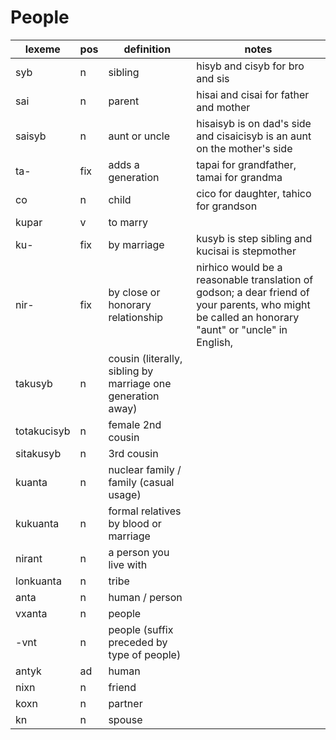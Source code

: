 # People

lexeme | pos | definition | notes
--- | --- | --- | ---
syb | n | sibling | hisyb and cisyb for bro and sis
sai | n | parent | hisai and cisai for father and mother
saisyb | n | aunt or uncle | hisaisyb is on dad's side and cisaicisyb is an aunt on the mother's side
ta- | fix | adds a generation | tapai for grandfather, tamai for grandma
co | n | child | cico for daughter, tahico for grandson
kupar | v | to marry
ku- | fix | by marriage | kusyb is step sibling and kucisai is stepmother
nir- | fix | by close or honorary relationship | nirhico would be a reasonable translation of godson; a dear friend of your parents, who might be called an honorary "aunt" or "uncle" in English, 
takusyb | n | cousin (literally, sibling by marriage one generation away)
totakucisyb | n | female 2nd cousin
sitakusyb | n | 3rd cousin
kuanta | n | nuclear family / family (casual usage)
kukuanta | n | formal relatives by blood or marriage
nirant | n | a person you live with
lonkuanta | n | tribe
anta | n | human / person
vxanta | n | people
-vnt | n | people (suffix preceded by type of people)
antyk | ad | human
nixn | n | friend
koxn | n | partner
kn | n | spouse